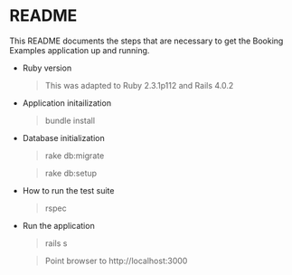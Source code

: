 # README

This README documents the steps that are necessary to get the
Booking Examples application up and running.

* Ruby version
  > This was adapted to Ruby 2.3.1p112 and Rails 4.0.2

* Application initailization
  > bundle install

* Database initialization
  > rake db:migrate

  > rake db:setup

* How to run the test suite
  > rspec

* Run the application
  > rails s

  > Point browser to  http://localhost:3000
